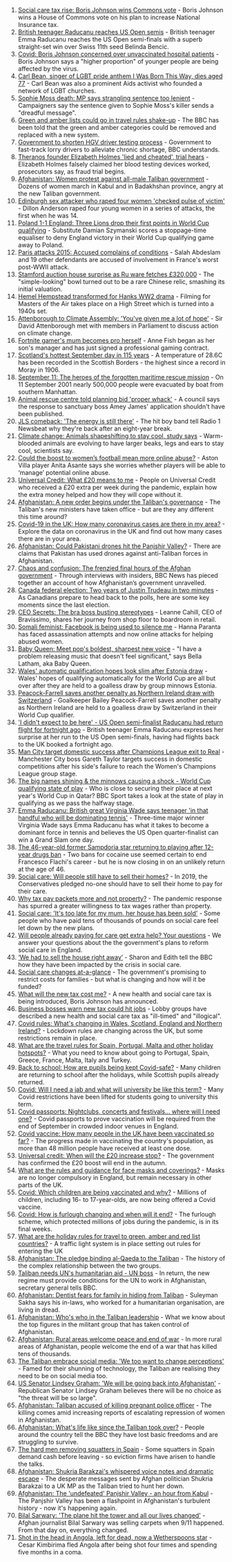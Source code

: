 1. [Social care tax rise: Boris Johnson wins Commons vote](https://www.bbc.co.uk/news/uk-politics-58492169?at_medium=RSS&at_campaign=KARANGA) - Boris Johnson wins a House of Commons vote on his plan to increase National Insurance tax.
2. [British teenager Raducanu reaches US Open semis](https://www.bbc.co.uk/sport/tennis/58493663?at_medium=RSS&at_campaign=KARANGA) - British teenager Emma Raducanu reaches the US Open semi-finals with a superb straight-set win over Swiss 11th seed Belinda Bencic.
3. [Covid: Boris Johnson concerned over unvaccinated hospital patients](https://www.bbc.co.uk/news/uk-58494842?at_medium=RSS&at_campaign=KARANGA) - Boris Johnson says a "higher proportion" of younger people are being affected by the virus.
4. [Carl Bean, singer of LGBT pride anthem I Was Born This Way, dies aged 77](https://www.bbc.co.uk/news/entertainment-arts-58493076?at_medium=RSS&at_campaign=KARANGA) - Carl Bean was also a prominent Aids activist who founded a network of LGBT churches.
5. [Sophie Moss death: MP says strangling sentence too lenient](https://www.bbc.co.uk/news/uk-england-tees-58492328?at_medium=RSS&at_campaign=KARANGA) - Campaigners say the sentence given to Sophie Moss's killer sends a "dreadful message".
6. [Green and amber lists could go in travel rules shake-up](https://www.bbc.co.uk/news/business-58491245?at_medium=RSS&at_campaign=KARANGA) - The BBC has been told that the green and amber categories could be removed and replaced with a new system.
7. [Government to shorten HGV driver testing process](https://www.bbc.co.uk/news/business-58487347?at_medium=RSS&at_campaign=KARANGA) - Government to fast-track lorry drivers to alleviate chronic shortage, BBC understands.
8. [Theranos founder Elizabeth Holmes 'lied and cheated', trial hears](https://www.bbc.co.uk/news/business-58494912?at_medium=RSS&at_campaign=KARANGA) - Elizabeth Holmes falsely claimed her blood testing devices worked, prosecutors say, as fraud trial begins.
9. [Afghanistan: Women protest against all-male Taliban government](https://www.bbc.co.uk/news/world-asia-58490819?at_medium=RSS&at_campaign=KARANGA) - Dozens of women march in Kabul and in Badakhshan province, angry at the new Taliban government.
10. [Edinburgh sex attacker who raped four women 'checked pulse of victim'](https://www.bbc.co.uk/news/uk-scotland-edinburgh-east-fife-58493947?at_medium=RSS&at_campaign=KARANGA) - Dillon Anderson raped four young women in a series of attacks, the first when he was 14.
11. [Poland 1-1 England: Three Lions drop their first points in World Cup qualifying](https://www.bbc.co.uk/sport/football/58404777?at_medium=RSS&at_campaign=KARANGA) - Substitute Damian Szymanski scores a stoppage-time equaliser to deny England victory in their World Cup qualifying game away to Poland.
12. [Paris attacks 2015: Accused complains of conditions](https://www.bbc.co.uk/news/world-europe-58486391?at_medium=RSS&at_campaign=KARANGA) - Salah Abdeslam and 19 other defendants are accused of involvement in France's worst post-WWII attack.
13. [Stamford auction house surprise as Ru ware fetches £320,000](https://www.bbc.co.uk/news/uk-england-lincolnshire-58489566?at_medium=RSS&at_campaign=KARANGA) - The "simple-looking" bowl turned out to be a rare Chinese relic, smashing its initial valuation.
14. [Hemel Hempstead transformed for Hanks WW2 drama](https://www.bbc.co.uk/news/uk-england-beds-bucks-herts-58488046?at_medium=RSS&at_campaign=KARANGA) - Filming for Masters of the Air takes place on a High Street which is turned into a 1940s set.
15. [Attenborough to Climate Assembly: 'You've given me a lot of hope'](https://www.bbc.co.uk/news/science-environment-58495142?at_medium=RSS&at_campaign=KARANGA) - Sir David Attenborough met with members in Parliament to discuss action on climate change.
16. [Fortnite gamer's mum becomes pro herself](https://www.bbc.co.uk/news/technology-58487025?at_medium=RSS&at_campaign=KARANGA) - Anne Fish began as her son's manager and has just signed a professional gaming contract.
17. [Scotland's hottest September day in 115 years](https://www.bbc.co.uk/news/uk-scotland-south-scotland-58491958?at_medium=RSS&at_campaign=KARANGA) - A temperature of 28.6C has been recorded in the Scottish Borders - the highest since a record in Moray in 1906.
18. [September 11: The heroes of the forgotten maritime rescue mission](https://www.bbc.co.uk/news/world-us-canada-58463014?at_medium=RSS&at_campaign=KARANGA) - On 11 September 2001 nearly 500,000 people were evacuated by boat from southern Manhattan.
19. [Animal rescue centre told planning bid 'proper whack'](https://www.bbc.co.uk/news/uk-england-kent-58487855?at_medium=RSS&at_campaign=KARANGA) - A council says the response to sanctuary boss Amey James' application shouldn't have been published.
20. [JLS comeback: 'The energy is still there'](https://www.bbc.co.uk/news/newsbeat-58466089?at_medium=RSS&at_campaign=KARANGA) - The hit boy band tell Radio 1 Newsbeat why they're back after an eight-year break.
21. [Climate change: Animals shapeshifting to stay cool, study says](https://www.bbc.co.uk/news/newsbeat-58487050?at_medium=RSS&at_campaign=KARANGA) - Warm-blooded animals are evolving to have larger beaks, legs and ears to stay cool, scientists say.
22. [Could the boost to women’s football mean more online abuse?](https://www.bbc.co.uk/news/uk-58478077?at_medium=RSS&at_campaign=KARANGA) - Aston Villa player Anita Asante says she worries whether players will be able to ‘manage’ potential online abuse.
23. [Universal Credit: What £20 means to me](https://www.bbc.co.uk/news/uk-58478076?at_medium=RSS&at_campaign=KARANGA) - People on Universal Credit who received a £20 extra per week during the pandemic, explain how the extra money helped and how they will cope without it.
24. [Afghanistan: A new order begins under the Taliban's governance](https://www.bbc.co.uk/news/world-asia-58495112?at_medium=RSS&at_campaign=KARANGA) - The Taliban's new ministers have taken office - but are they any different this time around?
25. [Covid-19 in the UK: How many coronavirus cases are there in my area?](https://www.bbc.co.uk/news/uk-51768274?at_medium=RSS&at_campaign=KARANGA) - Explore the data on coronavirus in the UK and find out how many cases there are in your area.
26. [Afghanistan: Could Pakistani drones hit the Panjshir Valley?](https://www.bbc.co.uk/news/58480299?at_medium=RSS&at_campaign=KARANGA) - There are claims that Pakistan has used drones against anti-Taliban forces in Afghanistan.
27. [Chaos and confusion: The frenzied final hours of the Afghan government](https://www.bbc.co.uk/news/world-asia-58477131?at_medium=RSS&at_campaign=KARANGA) - Through interviews with insiders, BBC News has pieced together an account of how Afghanistan’s government unravelled.
28. [Canada federal election: Two years of Justin Trudeau in two minutes](https://www.bbc.co.uk/news/world-us-canada-58482593?at_medium=RSS&at_campaign=KARANGA) - As Canadians prepare to head back to the polls, here are some key moments since the last election.
29. [CEO Secrets: The bra boss busting stereotypes](https://www.bbc.co.uk/news/business-58423705?at_medium=RSS&at_campaign=KARANGA) - Leanne Cahill, CEO of Bravissimo, shares her journey from shop floor to boardroom in retail.
30. [Somali feminist: Facebook is being used to silence me](https://www.bbc.co.uk/news/world-africa-58355603?at_medium=RSS&at_campaign=KARANGA) - Hanna Paranta has faced assassination attempts and now online attacks for helping abused women.
31. [Baby Queen: Meet pop's boldest, sharpest new voice](https://www.bbc.co.uk/news/entertainment-arts-58462521?at_medium=RSS&at_campaign=KARANGA) - "I have a problem releasing music that doesn't feel significant," says Bella Latham, aka Baby Queen.
32. [Wales' automatic qualification hopes look slim after Estonia draw](https://www.bbc.co.uk/sport/football/58404781?at_medium=RSS&at_campaign=KARANGA) - Wales' hopes of qualifying automatically for the World Cup are all but over after they are held to a goalless draw by group minnows Estonia.
33. [Peacock-Farrell saves another penalty as Northern Ireland draw with Switzerland](https://www.bbc.co.uk/sport/football/58404778?at_medium=RSS&at_campaign=KARANGA) - Goalkeeper Bailey Peacock-Farrell saves another penalty as Northern Ireland are held to a goalless draw by Switzerland in their World Cup qualifier.
34. ['I didn't expect to be here' - US Open semi-finalist Raducanu had return flight for fortnight ago](https://www.bbc.co.uk/sport/tennis/58495531?at_medium=RSS&at_campaign=KARANGA) - British teenager Emma Raducanu expresses her surprise at her run to the US Open semi-finals, having had flights back to the UK booked a fortnight ago.
35. [Man City target domestic success after Champions League exit to Real](https://www.bbc.co.uk/sport/football/58468779?at_medium=RSS&at_campaign=KARANGA) - Manchester City boss Gareth Taylor targets success in domestic competitions after his side's failure to reach the Women's Champions League group stage.
36. [The big names shining & the minnows causing a shock - World Cup qualifying state of play](https://www.bbc.co.uk/sport/football/58482743?at_medium=RSS&at_campaign=KARANGA) - Who is close to securing their place at next year's World Cup in Qatar? BBC Sport takes a look at the state of play in qualifying as we pass the halfway stage.
37. [Emma Raducanu: British great Virginia Wade says teenager 'in that handful who will be dominating tennis'](https://www.bbc.co.uk/sport/av/tennis/58488566?at_medium=RSS&at_campaign=KARANGA) - Three-time major winner Virginia Wade says Emma Raducanu has what it takes to become a dominant force in tennis and believes the US Open quarter-finalist can win a Grand Slam one day.
38. [The 46-year-old former Sampdoria star returning to playing after 12-year drugs ban](https://www.bbc.co.uk/sport/football/58478778?at_medium=RSS&at_campaign=KARANGA) - Two bans for cocaine use seemed certain to end Francesco Flachi's career - but he is now closing in on an unlikely return at the age of 46.
39. [Social care: Will people still have to sell their homes?](https://www.bbc.co.uk/news/58486476?at_medium=RSS&at_campaign=KARANGA) - In 2019, the Conservatives pledged no-one should have to sell their home to pay for their care.
40. [Why tax pay packets more and not property?](https://www.bbc.co.uk/news/business-58485824?at_medium=RSS&at_campaign=KARANGA) - The pandemic response has spurred a greater willingness to tax wages rather than property.
41. [Social care: 'It's too late for my mum, her house has been sold'](https://www.bbc.co.uk/news/uk-58489188?at_medium=RSS&at_campaign=KARANGA) - Some people who have paid tens of thousands of pounds on social care feel let down by the new plans.
42. [Will people already paying for care get extra help? Your questions](https://www.bbc.co.uk/news/uk-politics-58474851?at_medium=RSS&at_campaign=KARANGA) - We answer your questions about the the government's plans to reform social care in England.
43. [‘We had to sell the house right away’](https://www.bbc.co.uk/news/uk-58481992?at_medium=RSS&at_campaign=KARANGA) - Sharon and Edith tell the BBC how they have been impacted by the crisis in social care.
44. [Social care changes at-a-glance](https://www.bbc.co.uk/news/uk-politics-58473787?at_medium=RSS&at_campaign=KARANGA) - The government's promising to restrict costs for families - but what is changing and how will it be funded?
45. [What will the new tax cost me?](https://www.bbc.co.uk/news/uk-politics-58436009?at_medium=RSS&at_campaign=KARANGA) - A new health and social care tax is being introduced, Boris Johnson has announced.
46. [Business bosses warn new tax could hit jobs](https://www.bbc.co.uk/news/business-58473810?at_medium=RSS&at_campaign=KARANGA) - Lobby groups have described a new health and social care tax as "ill-timed" and "illogical".
47. [Covid rules: What's changing in Wales, Scotland, England and Northern Ireland?](https://www.bbc.co.uk/news/explainers-52530518?at_medium=RSS&at_campaign=KARANGA) - Lockdown rules are changing across the UK, but some restrictions remain in place.
48. [What are the travel rules for Spain, Portugal, Malta and other holiday hotspots?](https://www.bbc.co.uk/news/explainers-56997931?at_medium=RSS&at_campaign=KARANGA) - What you need to know about going to Portugal, Spain, Greece, France, Malta, Italy and Turkey.
49. [Back to school: How are pupils being kept Covid-safe?](https://www.bbc.co.uk/news/education-51643556?at_medium=RSS&at_campaign=KARANGA) - Many children are returning to school after the holidays, while Scottish pupils already returned.
50. [Covid: Will I need a jab and what will university be like this term?](https://www.bbc.co.uk/news/explainers-52753913?at_medium=RSS&at_campaign=KARANGA) - Many Covid restrictions have been lifted for students going to university this term.
51. [Covid passports: Nightclubs, concerts and festivals... where will I need one?](https://www.bbc.co.uk/news/explainers-55718553?at_medium=RSS&at_campaign=KARANGA) - Covid passports to prove vaccination will be required from the end of September in crowded indoor venues in England.
52. [Covid vaccine: How many people in the UK have been vaccinated so far?](https://www.bbc.co.uk/news/health-55274833?at_medium=RSS&at_campaign=KARANGA) - The progress made in vaccinating the country's population, as more than 48 million people have received at least one dose.
53. [Universal credit: When will the £20 increase stop?](https://www.bbc.co.uk/news/uk-41487126?at_medium=RSS&at_campaign=KARANGA) - The government has confirmed the £20 boost will end in the autumn.
54. [What are the rules and guidance for face masks and coverings?](https://www.bbc.co.uk/news/health-51205344?at_medium=RSS&at_campaign=KARANGA) - Masks are no longer compulsory in England, but remain necessary in other parts of the UK.
55. [Covid: Which children are being vaccinated and why?](https://www.bbc.co.uk/news/health-57888429?at_medium=RSS&at_campaign=KARANGA) - Millions of children, including 16- to 17-year-olds, are now being offered a Covid vaccine.
56. [Covid: How is furlough changing and when will it end?](https://www.bbc.co.uk/news/explainers-52135342?at_medium=RSS&at_campaign=KARANGA) - The furlough scheme, which protected millions of jobs during the pandemic, is in its final weeks.
57. [What are the holiday rules for travel to green, amber and red list countries?](https://www.bbc.co.uk/news/explainers-52544307?at_medium=RSS&at_campaign=KARANGA) - A traffic light system is in place setting out rules for entering the UK
58. [Afghanistan: The pledge binding al-Qaeda to the Taliban](https://www.bbc.co.uk/news/world-asia-58473574?at_medium=RSS&at_campaign=KARANGA) - The history of the complex relationship between the two groups.
59. [Taliban needs UN's humanitarian aid - UN boss](https://www.bbc.co.uk/news/world-us-canada-58482840?at_medium=RSS&at_campaign=KARANGA) - In return, the new regime must provide conditions for the UN to work in Afghanistan, secretary general tells BBC.
60. [Afghanistan: Dentist fears for family in hiding from Taliban](https://www.bbc.co.uk/news/uk-england-cumbria-58474735?at_medium=RSS&at_campaign=KARANGA) - Suleyman Sakha says his in-laws, who worked for a humanitarian organisation, are living in dread.
61. [Afghanistan: Who's who in the Taliban leadership](https://www.bbc.co.uk/news/world-asia-58235639?at_medium=RSS&at_campaign=KARANGA) - What we know about the top figures in the militant group that has taken control of Afghanistan.
62. [Afghanistan: Rural areas welcome peace and end of war](https://www.bbc.co.uk/news/world-asia-58456955?at_medium=RSS&at_campaign=KARANGA) - In more rural areas of Afghanistan, people welcome the end of a war that has killed tens of thousands.
63. [The Taliban embrace social media: 'We too want to change perceptions'](https://www.bbc.co.uk/news/world-asia-58466939?at_medium=RSS&at_campaign=KARANGA) - Famed for their shunning of technology, the Taliban are realising they need to be on social media too.
64. [US Senator Lindsey Graham: 'We will be going back into Afghanistan'](https://www.bbc.co.uk/news/world-us-canada-58456953?at_medium=RSS&at_campaign=KARANGA) - Republican Senator Lindsey Graham believes there will be no choice as "the threat will be so large".
65. [Afghanistan: Taliban accused of killing pregnant police officer](https://www.bbc.co.uk/news/world-asia-58455826?at_medium=RSS&at_campaign=KARANGA) - The killing comes amid increasing reports of escalating repression of women in Afghanistan.
66. [Afghanistan: What's life like since the Taliban took over?](https://www.bbc.co.uk/news/world-asia-58434735?at_medium=RSS&at_campaign=KARANGA) - People around the country tell the BBC they have lost basic freedoms and are struggling to survive.
67. [The hard men removing squatters in Spain](https://www.bbc.co.uk/news/stories-58310532?at_medium=RSS&at_campaign=KARANGA) - Some squatters in Spain demand cash before leaving - so eviction firms have arisen to handle the talks.
68. [Afghanistan: Shukria Barakzai's whispered voice notes and dramatic escape](https://www.bbc.co.uk/news/world-asia-58345901?at_medium=RSS&at_campaign=KARANGA) - The desperate messages sent by Afghan politician Shukria Barakzai to a UK MP as the Taliban tried to hunt her down.
69. [Afghanistan: The 'undefeated' Panjshir Valley - an hour from Kabul](https://www.bbc.co.uk/news/world-asia-58329527?at_medium=RSS&at_campaign=KARANGA) - The Panjshir Valley has been a flashpoint in Afghanistan's turbulent history - now it's happening again.
70. [Bilal Sarwary: 'The plane hit the tower and all our lives changed'](https://www.bbc.co.uk/news/world-south-asia-58071592?at_medium=RSS&at_campaign=KARANGA) - Afghan journalist Bilal Sarwary was selling carpets when 9/11 happened. From that day on, everything changed.
71. [Shot in the head in Angola, left for dead, now a Wetherspoons star](https://www.bbc.co.uk/news/uk-58266180?at_medium=RSS&at_campaign=KARANGA) - Cesar Kimbirima fled Angola after being shot four times and spending five months in a coma.
